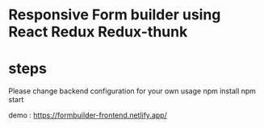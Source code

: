 # Responsive Form builder using React Redux Redux-thunk


# steps

Please change backend configuration for your own usage
npm install
npm start


demo : https://formbuilder-frontend.netlify.app/
